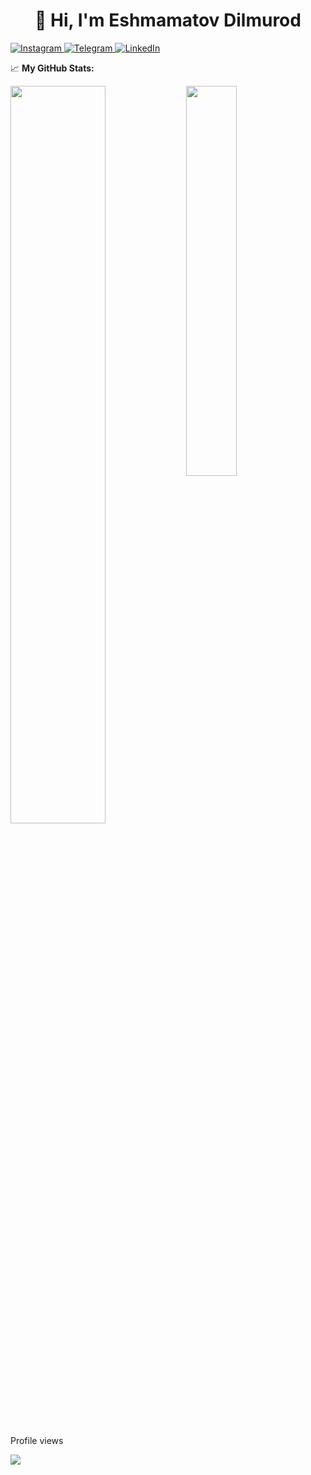 <h1 align="center">👋 Hi, I'm Eshmamatov Dilmurod</h1>


<p align="left">
  <a href="https://www.instagram.com/dilmurodeshmamatov_/" target="_blank">
    <img src="https://img.shields.io/badge/Instagram-%23E4405F.svg?&style=flat-square&logo=instagram&logoColor=white" alt="Instagram" />
  </a>
  <a href="https://t.me/dilmurodcode" target="_blank">
    <img src="https://img.shields.io/badge/Telegram-%231877F2.svg?&style=flat-square&logo=telegram&logoColor=white" alt="Telegram" />
  </a>
  <a href="https://www.linkedin.com/in/dilmurodeshmamatov/" target="_blank">
    <img src="https://img.shields.io/badge/LinkedIn-%230077B5.svg?&style=flat-square&logo=linkedin&logoColor=white" alt="LinkedIn" />
  </a>
</p>

📈 **My GitHub Stats:**

<div display="flex">
  <p>
    <img width="55%" align="top" src="https://github-readme-stats.vercel.app/api?username=dilmurodcode&show_icons=true&hide_border=true&&count_private=true&include_all_commits=true&theme=github_dark" />
    <img width="40%" align="top" src="https://github-readme-stats.vercel.app/api/top-langs/?username=dilmurodcode&exclude_repo=KNN-Image-Classification&show_icons=true&hide_border=true&layout=compact&langs_count=8&theme=github_dark"/>
  </p>
</div>

<p align="center"> 

  Profile views<br>

  <img src="https://profile-counter.glitch.me/lazywk/count.svg" />

</p>